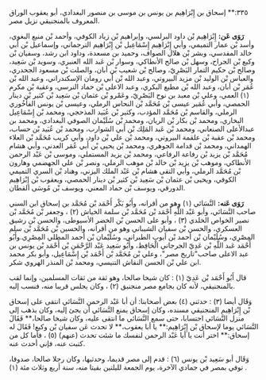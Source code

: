 ٣٣٥:** إسحاق بن إِبْرَاهِيم بن يونس بن موسى بن منصور البغدادي، أبو يعقوب الوراق المعروف بالمنجنيقي نزيل مصر.

**رَوَى عَن:** إِبْرَاهِيم بْن داود البرلسي، وإبراهيم بْن زياد الكوفي، وأحمد بْن منيع البغوي، وأسد بْن عمار التميمي، وأبي إِبْرَاهِيم إِسْمَاعِيل بْن إِبْرَاهِيم الترجماني، وإسماعيل بْن أَبي خالد المقدسي، وبشر بْن هلال الصواف، وحميد بن مسعدة، وداود ابن رشد، وسفيان بْن وكيع بْن الجراح، وسهل بْن صالح الأنطاكي، وسوار بْن عَبد الله العنبري، وسويد بْن سَعِيد، وصالح بْن حكيم التمار البَصْرِيّ، وصالح بْن شعيب بْن أبان، والصلت بْن مسعود الجحدري، والعباس بْن الوليد بْن مزيد البيروتي، وعبد الله بْن أَبي رومان الإسكندراني، وعبد الله بْن عُمَر بْن أبان، وعبد الله بْن مطيع البكري، وعبد الاعلى بْن حماد النرسي، وعقبة بْن مكرم (١) العمي، وعلي بْن معبد بن نوح البَصْرِيّ، وعَمْرو بْن عثمان بْن سَعِيد بْن كثير بْن دينار الحمصي، وأبي عُمَير عيسى بْن مُحَمَّد بْن النحاس الرملي، وعيسى بْن يونس الفأَخُوري الرملي، والقاسم بْن مُحَمَّد المؤدب، وكثير بْن عُبَيد المذحجي، ومحمد بْن إِسْمَاعِيل البخاري، ومحمد بْن بكار بْن الريان، ومحمد بْن سُلَيْمان الصوفي البغدادي، ومحمد بن عبدالأعلى الصنعاني، ومحمد بْن عَبد المَلِك بْن أَبي الشوارب، ومحمد بْن عُبَيد بْن حساب، ومحمد بْن عقبة بْن علقمة البيروتي، ومحمد بْن علي بْن داود، وأبي كريب مُحَمَّد بْن العلاء الهمداني، ومحمد بْن قدامة الجوهري، ومحمد بْن يحيى بْن أَبي عُمَر العدني، وأبي هشام مُحَمَّد بْن يزيد بْن رفاعة الرفاعي، ومحمد بْن يزيد المستملي، وموسى بْن عَبْد الرحمن الأنطاكي، وموهب بْن يزيد بْن خالد بْن موهب الرملي، ونصر بْن علي الجهضمي وهارون بْن مُحَمَّد الرملي، وأبي التقى هشام بْن عَبْد الملك اليزني، وهناد بْن السري التميمي الكوفي، ويحيى بْن عثمان بْن سَعِيد بْن كثير بْن دينار الحمصي، ويعقوب بْن إِبْرَاهِيم الدورقي، ويوسف بْن حماد المعني، ويوسف بْن مُوسَى القطان.

**رَوَى عَنه:** النَّسَائي (١) وهو من أقرانه، وأَبُو بَكْر أَحْمَد بْن مُحَمَّد بن إسحاق ابن السني صاحب النَّسَائي، وأبو عَبْد اللَّهِ أَحْمَد بْن مُحَمَّد بْن سلمة الخياش (٢) ، وجعفر بْن مُحَمَّد بْن نصير الخواص الخلدي (٣) ، وأبو على الحسن بْن الخضر الأسيوطى، والحسن بْن رشيق العسكري، والحسن بْن سفيان الشيباني وهو من أقرانه، والحسين بْن مُحَمَّد بْن سلم المِصْرِي، وسُلَيْمان بْن أحمد بْن أيوب الطبراني، وسُلَيْمان بْن أحمد المطلي المِصْرِي.وأَبُو أَحْمَد عَبد اللَّهِ بْن عَدِيّ الجرجاني الْحَافِظ، وأَبُو سَعِيد عَبْد الرَّحْمَنِ بْن أَحْمَد بْن يونس بن عبد الاعلى صاحب"تاريخ مصر"، وعلي بْن مُحَمَّد بْن أَحْمَد بْن إِسْمَاعِيل، وأبو بكر محمد ابن علي بْن الحسن النقاش التنيسي، ومحمد بْن المنذر الهروي شكر.

قال أَبُو أَحْمَد بْن عَدِيّ (١) : كان شيخا صالحا، وهو ثقة من ثقات المسلمين، وإنما لقب بالمنجنيقي، لأنه كان بجامع مصر منجنيق (٢) ، وكان يجلس قريبا منه، فنسب إليه.

وَقَال أيضا (٣) : حدثني (٤) بعض أصحابنا: أن أبا عَبْد الرحمن النَّسَائي انتقى على إسحاق بْن إِبْرَاهِيم المنجنيقي مسنده، وكان إسحاق يمنع النَّسَائي أن يجئ إليه، وكان يذهب إلى منزل النَّسَائي احتسابا، حتى سمع النَّسَائي ما انتقى عليه، وكان شيخا صالحا،** فَقَالَ النَّسَائي يوما لإسحاق بْن إِبْرَاهِيم:** يا أبا يعقوب،** لا تحدث عَن سفيان بْن وكيع! فَقَالَ له إسحاق:** اختر أنت يا أبا عَبْد الرحمن لنفسك ما شئت تحدث (عنهم) (٥) ، فأما كل من كتبت عنه، فإني أحدث عنه.

وَقَال أبو سَعِيد بْن يونس (٦) : قدم إلى مصر قديما، وحدثبها، وكان رجلا صالحا، صدوقا، توفي بمصر في جمادي الآخرة، يوم الجمعة لليلتين بقيتا منه، سنة أربع وثلاث مئة (١) .